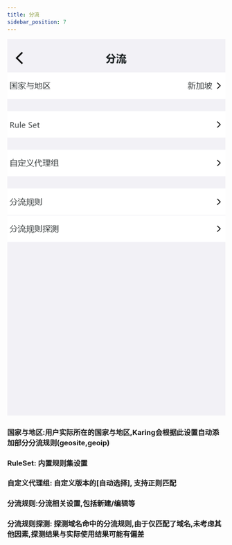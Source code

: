 ```yaml
---
title: 分流
sidebar_position: 7
---
```



![](./img/diversion.png#center)

### 国家与地区:用户实际所在的国家与地区,Karing会根据此设置自动添加部分分流规则(geosite,geoip)

### RuleSet: 内置规则集设置

### 自定义代理组: 自定义版本的[自动选择], 支持正则匹配

### 分流规则:分流相关设置,包括新建/编辑等

### 分流规则探测: 探测域名命中的分流规则,由于仅匹配了域名,未考虑其他因素,探测结果与实际使用结果可能有偏差